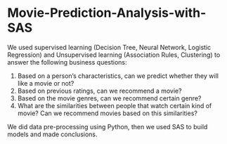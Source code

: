 # Movie-Prediction-Analysis-with-SAS

We used supervised learning (Decision Tree, Neural Network, Logistic Regression) and Unsupervised learning (Association Rules, Clustering) to answer the following business questions:
1. Based on a person’s characteristics, can we predict whether they will like a movie or not? 
2. Based on previous ratings, can we recommend a movie? 
3. Based on the movie genres, can we recommend certain genre?
4. What are the similarities between people that watch certain kind of movie? Can we recommend movies based on this similarities?

We did data pre-processing using Python, then we used SAS to build models and made conclusions.
